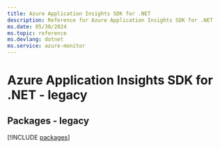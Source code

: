 ```yaml
---
title: Azure Application Insights SDK for .NET
description: Reference for Azure Application Insights SDK for .NET
ms.date: 05/30/2024
ms.topic: reference
ms.devlang: dotnet
ms.service: azure-monitor
---
```

# Azure Application Insights SDK for .NET - legacy
## Packages - legacy
[!INCLUDE [packages](application-insights-index.md)]